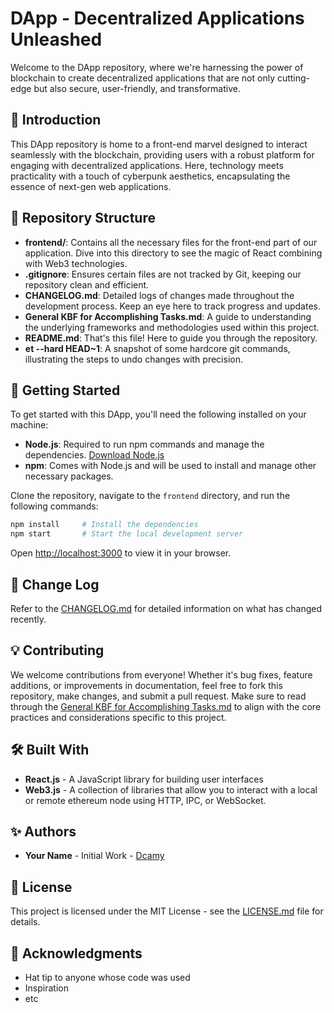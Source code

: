 # DApp - Decentralized Applications Unleashed

Welcome to the DApp repository, where we're harnessing the power of blockchain to create decentralized applications that are not only cutting-edge but also secure, user-friendly, and transformative.

## 🌟 Introduction

This DApp repository is home to a front-end marvel designed to interact seamlessly with the blockchain, providing users with a robust platform for engaging with decentralized applications. Here, technology meets practicality with a touch of cyberpunk aesthetics, encapsulating the essence of next-gen web applications.

## 📂 Repository Structure

- **frontend/**: Contains all the necessary files for the front-end part of our application. Dive into this directory to see the magic of React combining with Web3 technologies.
- **.gitignore**: Ensures certain files are not tracked by Git, keeping our repository clean and efficient.
- **CHANGELOG.md**: Detailed logs of changes made throughout the development process. Keep an eye here to track progress and updates.
- **General KBF for Accomplishing Tasks.md**: A guide to understanding the underlying frameworks and methodologies used within this project.
- **README.md**: That's this file! Here to guide you through the repository.
- **et --hard HEAD~1**: A snapshot of some hardcore git commands, illustrating the steps to undo changes with precision.

## 🚀 Getting Started

To get started with this DApp, you'll need the following installed on your machine:

- **Node.js**: Required to run npm commands and manage the dependencies. [Download Node.js](https://nodejs.org/)
- **npm**: Comes with Node.js and will be used to install and manage other necessary packages.

Clone the repository, navigate to the `frontend` directory, and run the following commands:

```bash
npm install     # Install the dependencies
npm start       # Start the local development server
```
Open [http://localhost:3000](http://localhost:3000) to view it in your browser.

## 📜 Change Log

Refer to the [CHANGELOG.md](CHANGELOG.md) for detailed information on what has changed recently.

## 💡 Contributing

We welcome contributions from everyone! Whether it's bug fixes, feature additions, or improvements in documentation, feel free to fork this repository, make changes, and submit a pull request. Make sure to read through the [General KBF for Accomplishing Tasks.md](General%20KBF%20for%20Accomplishing%20Tasks.md) to align with the core practices and considerations specific to this project.

## 🛠️ Built With

- **React.js** - A JavaScript library for building user interfaces
- **Web3.js** - A collection of libraries that allow you to interact with a local or remote ethereum node using HTTP, IPC, or WebSocket.

## ✨ Authors

- **Your Name** - Initial Work - [Dcamy](https://github.com/Dcamy)

## 📄 License

This project is licensed under the MIT License - see the [LICENSE.md](LICENSE.md) file for details.

## 🎉 Acknowledgments

- Hat tip to anyone whose code was used
- Inspiration
- etc
